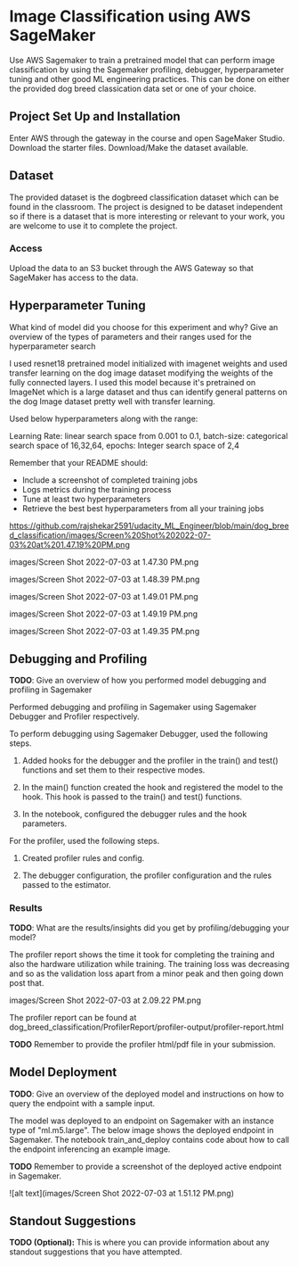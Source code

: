 # Image Classification using AWS SageMaker

Use AWS Sagemaker to train a pretrained model that can perform image classification by using the Sagemaker profiling, debugger, hyperparameter tuning and other good ML engineering practices. This can be done on either the provided dog breed classication data set or one of your choice.

## Project Set Up and Installation
Enter AWS through the gateway in the course and open SageMaker Studio. 
Download the starter files.
Download/Make the dataset available. 

## Dataset
The provided dataset is the dogbreed classification dataset which can be found in the classroom.
The project is designed to be dataset independent so if there is a dataset that is more interesting or relevant to your work, you are welcome to use it to complete the project.

### Access
Upload the data to an S3 bucket through the AWS Gateway so that SageMaker has access to the data. 

## Hyperparameter Tuning
What kind of model did you choose for this experiment and why? Give an overview of the types of parameters and their ranges used for the hyperparameter search

I used resnet18 pretrained model initialized with imagenet weights and used transfer learning on the dog image dataset modifying the weights of the fully connected layers. I used this model because it's pretrained on ImageNet which is a large dataset and thus can identify general patterns on the dog Image dataset pretty well with transfer learning. 

Used below hyperparameters along with the range:

Learning Rate: linear search space from 0.001 to 0.1,
batch-size: categorical search space of 16,32,64,
epochs: Integer search space of 2,4

Remember that your README should:
- Include a screenshot of completed training jobs
- Logs metrics during the training process
- Tune at least two hyperparameters
- Retrieve the best best hyperparameters from all your training jobs

https://github.com/rajshekar2591/udacity_ML_Engineer/blob/main/dog_breed_classification/images/Screen%20Shot%202022-07-03%20at%201.47.19%20PM.png

images/Screen Shot 2022-07-03 at 1.47.30 PM.png

images/Screen Shot 2022-07-03 at 1.48.39 PM.png

images/Screen Shot 2022-07-03 at 1.49.01 PM.png

images/Screen Shot 2022-07-03 at 1.49.19 PM.png

images/Screen Shot 2022-07-03 at 1.49.35 PM.png




## Debugging and Profiling
**TODO**: Give an overview of how you performed model debugging and profiling in Sagemaker

Performed debugging and profiling in Sagemaker using Sagemaker Debugger and Profiler respectively. 

To perform debugging using Sagemaker Debugger, used the following steps.

1. Added hooks for the debugger and the profiler in the train() and test() functions and set them to their respective modes. 

2. In the main() function created the hook and registered the model to the hook. This hook is passed to the train() and test() functions.

3. In the notebook, configured the debugger rules and the hook parameters.

For the profiler, used the following steps.

1. Created profiler rules and config.

2. The debugger configuration, the profiler configuration and the rules passed to the estimator.

### Results
**TODO**: What are the results/insights did you get by profiling/debugging your model?

The profiler report shows the time it took for completing the training and also the hardware utilization while training. The training loss was decreasing and so as the validation loss apart from a minor peak and then going down post that.

images/Screen Shot 2022-07-03 at 2.09.22 PM.png

The profiler report can be found at dog_breed_classification/ProfilerReport/profiler-output/profiler-report.html



**TODO** Remember to provide the profiler html/pdf file in your submission.


## Model Deployment
**TODO**: Give an overview of the deployed model and instructions on how to query the endpoint with a sample input.

The model was deployed to an endpoint on Sagemaker with an instance type of "ml.m5.large". The below image shows the deployed endpoint in Sagemaker. The notebook train_and_deploy contains code about how to call the endpoint inferencing an example image.

**TODO** Remember to provide a screenshot of the deployed active endpoint in Sagemaker.

![alt text](images/Screen Shot 2022-07-03 at 1.51.12 PM.png)

## Standout Suggestions
**TODO (Optional):** This is where you can provide information about any standout suggestions that you have attempted.
